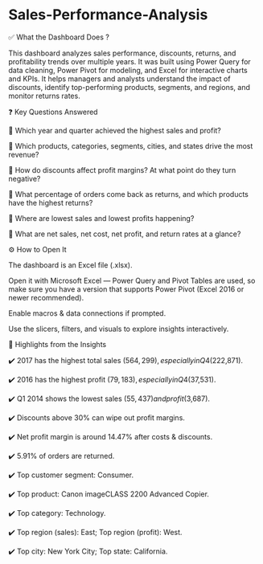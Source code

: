 # Sales-Performance-Analysis

✅ What the Dashboard Does ?

This dashboard analyzes sales performance, discounts, returns, and profitability trends over multiple years.
It was built using Power Query for data cleaning, Power Pivot for modeling, and Excel for interactive charts and KPIs.
It helps managers and analysts understand the impact of discounts, identify top-performing products, segments, and regions, and monitor returns rates.

❓ Key Questions Answered

📌 Which year and quarter achieved the highest sales and profit?

📌 Which products, categories, segments, cities, and states drive the most revenue?

📌 How do discounts affect profit margins? At what point do they turn negative?

📌 What percentage of orders come back as returns, and which products have the highest returns?

📌 Where are lowest sales and lowest profits happening?

📌 What are net sales, net cost, net profit, and return rates at a glance?

⚙️ How to Open It

The dashboard is an Excel file (.xlsx).

Open it with Microsoft Excel — Power Query and Pivot Tables are used, so make sure you have a version that supports Power Pivot (Excel 2016 or newer recommended).

Enable macros & data connections if prompted.

Use the slicers, filters, and visuals to explore insights interactively.


📌 Highlights from the Insights

✔️ 2017 has the highest total sales ($564,299), especially in Q4 ($222,871).

✔️ 2016 has the highest profit ($79,183), especially in Q4 ($37,531).

✔️ Q1 2014 shows the lowest sales ($55,437) and profit ($3,687).

✔️ Discounts above 30% can wipe out profit margins.

✔️ Net profit margin is around 14.47% after costs & discounts.

✔️ 5.91% of orders are returned.

✔️ Top customer segment: Consumer.

✔️ Top product: Canon imageCLASS 2200 Advanced Copier.

✔️ Top category: Technology.

✔️ Top region (sales): East; Top region (profit): West.

✔️ Top city: New York City; Top state: California.



